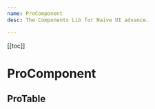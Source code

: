 ```yaml
---
name: ProComponent
desc: The Components Lib for Naive UI advance.

---
```


<script setup>
    import BaseProTable from './examples/ProTable/base.vue'
</script>


[[toc]]

# ProComponent

## ProTable

<BaseProTable />
